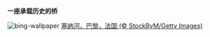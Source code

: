 
**一座承载历史的桥**

![bing-wallpaper](https://www.bing.com/th?id=OHR.PontdArcole_ZH-CN5348049357_1920x1080.jpg)
[塞纳河，巴黎，法国 (© StockByM/Getty Images)](https://www.bing.com/search?q=%E5%A1%9E%E7%BA%B3%E6%B2%B3&amp;form=hpcapt&amp;mkt=zh-cn)
  